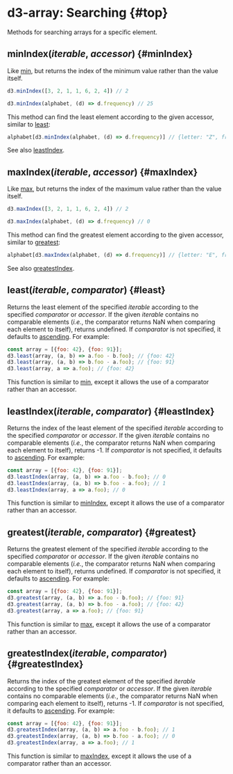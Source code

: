 # d3-array: Searching {#top}

Methods for searching arrays for a specific element.

## minIndex(*iterable*, *accessor*) {#minIndex}

<!-- [Source](https://github.com/d3/d3-array/blob/main/src/minIndex.js) -->
<!-- [Examples](https://observablehq.com/@d3/d3-extent) -->

Like [min](#min), but returns the index of the minimum value rather than the value itself.

```js
d3.minIndex([3, 2, 1, 1, 6, 2, 4]) // 2
```
```js
d3.minIndex(alphabet, (d) => d.frequency) // 25
```

This method can find the least element according to the given accessor, similar to [least](#least):

```js
alphabet[d3.minIndex(alphabet, (d) => d.frequency)] // {letter: "Z", frequency: 0.00074}
```

See also [leastIndex](#leastIndex).

## maxIndex(*iterable*, *accessor*) {#maxIndex}

<!-- [Source](https://github.com/d3/d3-array/blob/main/src/maxIndex.js) -->
<!-- [Examples](https://observablehq.com/@d3/d3-extent) -->

Like [max](#max), but returns the index of the maximum value rather than the value itself.

```js
d3.maxIndex([3, 2, 1, 1, 6, 2, 4]) // 2
```
```js
d3.maxIndex(alphabet, (d) => d.frequency) // 0
```

This method can find the greatest element according to the given accessor, similar to [greatest](#greatest):

```js
alphabet[d3.maxIndex(alphabet, (d) => d.frequency)] // {letter: "E", frequency: 0.12702}
```

See also [greatestIndex](#greatestIndex).

## least(*iterable*, *comparator*) {#least}

<!-- [Source](https://github.com/d3/d3-array/blob/main/src/least.js) -->
<!-- [Examples](https://observablehq.com/@d3/d3-least) -->

Returns the least element of the specified *iterable* according to the specified *comparator* or *accessor*. If the given *iterable* contains no comparable elements (*i.e.*, the comparator returns NaN when comparing each element to itself), returns undefined. If *comparator* is not specified, it defaults to [ascending](#ascending). For example:

```js
const array = [{foo: 42}, {foo: 91}];
d3.least(array, (a, b) => a.foo - b.foo); // {foo: 42}
d3.least(array, (a, b) => b.foo - a.foo); // {foo: 91}
d3.least(array, a => a.foo); // {foo: 42}
```

This function is similar to [min](#min), except it allows the use of a comparator rather than an accessor.

## leastIndex(*iterable*, *comparator*) {#leastIndex}

<!-- [Source](https://github.com/d3/d3-array/blob/main/src/leastIndex.js) -->
<!-- [Examples](https://observablehq.com/@d3/d3-least) -->

Returns the index of the least element of the specified *iterable* according to the specified *comparator* or *accessor*. If the given *iterable* contains no comparable elements (*i.e.*, the comparator returns NaN when comparing each element to itself), returns -1. If *comparator* is not specified, it defaults to [ascending](#ascending). For example:

```js
const array = [{foo: 42}, {foo: 91}];
d3.leastIndex(array, (a, b) => a.foo - b.foo); // 0
d3.leastIndex(array, (a, b) => b.foo - a.foo); // 1
d3.leastIndex(array, a => a.foo); // 0
```

This function is similar to [minIndex](#minIndex), except it allows the use of a comparator rather than an accessor.

## greatest(*iterable*, *comparator*) {#greatest}

<!-- [Source](https://github.com/d3/d3-array/blob/main/src/greatest.js) -->
<!-- [Examples](https://observablehq.com/@d3/d3-least) -->

Returns the greatest element of the specified *iterable* according to the specified *comparator* or *accessor*. If the given *iterable* contains no comparable elements (*i.e.*, the comparator returns NaN when comparing each element to itself), returns undefined. If *comparator* is not specified, it defaults to [ascending](#ascending). For example:

```js
const array = [{foo: 42}, {foo: 91}];
d3.greatest(array, (a, b) => a.foo - b.foo); // {foo: 91}
d3.greatest(array, (a, b) => b.foo - a.foo); // {foo: 42}
d3.greatest(array, a => a.foo); // {foo: 91}
```

This function is similar to [max](#max), except it allows the use of a comparator rather than an accessor.

## greatestIndex(*iterable*, *comparator*) {#greatestIndex}

<!-- [Source](https://github.com/d3/d3-array/blob/main/src/greatestIndex.js) -->
<!-- [Examples](https://observablehq.com/@d3/d3-least) -->

Returns the index of the greatest element of the specified *iterable* according to the specified *comparator* or *accessor*. If the given *iterable* contains no comparable elements (*i.e.*, the comparator returns NaN when comparing each element to itself), returns -1. If *comparator* is not specified, it defaults to [ascending](#ascending). For example:

```js
const array = [{foo: 42}, {foo: 91}];
d3.greatestIndex(array, (a, b) => a.foo - b.foo); // 1
d3.greatestIndex(array, (a, b) => b.foo - a.foo); // 0
d3.greatestIndex(array, a => a.foo); // 1
```

This function is similar to [maxIndex](#maxIndex), except it allows the use of a comparator rather than an accessor.

